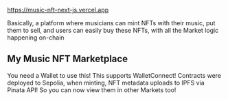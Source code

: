 https://music-nft-next-js.vercel.app

Basically, a platform where musicians can mint NFTs with their music, put them to sell, and users can easily buy these NFTs, with all the Market logic happening on-chain

## My Music NFT Marketplace

You need a Wallet to use this! This supports WalletConnect!
Contracts were deployed to Sepolia, when minting, NFT metadata uploads to IPFS via Pinata API! So you can now view them in other Markets too!